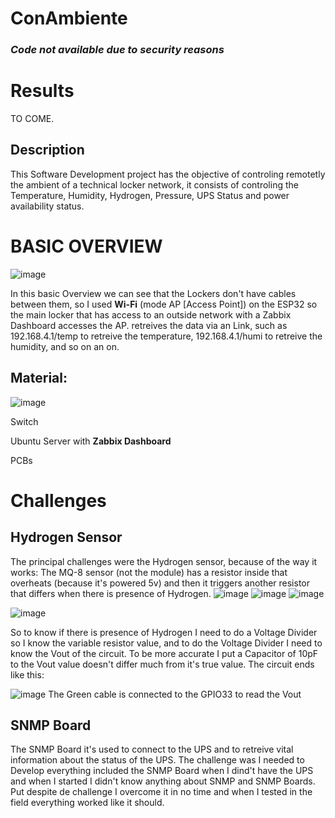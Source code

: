 # ConAmbiente
### ***Code not available due to security reasons***
# Results
TO COME.


## Description
This Software Development project has the objective of controling remotetly the ambient of a technical locker network, it consists of controling the Temperature, Humidity, Hydrogen, Pressure, UPS Status and power availability status.
# BASIC OVERVIEW
![image](https://github.com/Bolofofopt/Projects/assets/145719526/0aaafd33-6b8b-493c-b998-7722c108914d)

In this basic Overview we can see that the Lockers don't have cables between them, so I used **Wi-Fi** (mode AP [Access Point]) on the ESP32 so the main locker that has access to an outside network with a Zabbix Dashboard accesses the AP. retreives the data via an Link, such as 192.168.4.1/temp to retreive the temperature, 192.168.4.1/humi to retreive the humidity, and so on an on.


## Material:
![image](https://github.com/Bolofofopt/Projects/assets/145719526/a83d0e6c-b4b6-439e-8125-49cf28909e42)


Switch

Ubuntu Server with **Zabbix Dashboard**

PCBs
# Challenges
## Hydrogen Sensor
The principal challenges were the Hydrogen sensor, because of the way it works:
  The MQ-8 sensor (not the module) has a resistor inside that overheats (because it's powered 5v) and then it triggers another resistor that differs when there is presence of Hydrogen.
![image](https://github.com/Bolofofopt/Projects/assets/145719526/7fed941b-467f-49df-b0c2-84ad026ec0eb)
![image](https://github.com/Bolofofopt/Projects/assets/145719526/865fafb1-5018-4fa9-aa36-45f77d1b2351)
![image](https://github.com/Bolofofopt/Projects/assets/145719526/7137e6d4-4299-47e9-a321-b86748789df3)

![image](https://github.com/Bolofofopt/Projects/assets/145719526/ddcd7bb2-1ea9-4fc0-a8a9-346f98c25801)



So to know if there is presence of Hydrogen I need to do a Voltage Divider so I know the variable resistor value, and to do the Voltage Divider I need to know the Vout of the circuit. To be more accurate I put a Capacitor of 10pF to the Vout value doesn't differ much from it's true value.
The circuit ends like this:


![image](https://github.com/Bolofofopt/Projects/assets/145719526/2e36d4c6-7d03-4287-9450-c6602016e6c0)
The Green cable is connected to the GPIO33 to read the Vout


## SNMP Board
The SNMP Board it's used to connect to the UPS and to retreive vital information about the status of the UPS.
The challenge was I needed to Develop everything included the SNMP Board when I dind't have the UPS and when I started I didn't know anything about SNMP and SNMP Boards. Put despite de challenge I overcome it in no time and when I tested in the field everything worked like it should.
